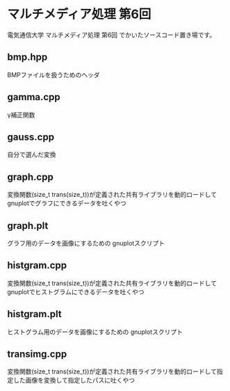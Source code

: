 # マルチメディア処理 第6回

電気通信大学 マルチメディア処理 第6回
でかいたソースコード置き場です。

## bmp.hpp

BMPファイルを扱うためのヘッダ

## gamma.cpp

γ補正関数

## gauss.cpp

自分で選んだ変換

## graph.cpp

変換関数(size_t trans(size_t))が定義された共有ライブラリを動的ロードしてgnuplotでグラフにできるデータを吐くやつ

## graph.plt

グラフ用のデータを画像にするための
gnuplotスクリプト

## histgram.cpp

変換関数(size_t trans(size_t))が定義された共有ライブラリを動的ロードしてgnuplotでヒストグラムにできるデータを吐くやつ

## histgram.plt

ヒストグラム用のデータを画像にするための
gnuplotスクリプト

## transimg.cpp

変換関数(size_t trans(size_t))が定義された共有ライブラリを動的ロードして指定した画像を変換して指定したパスに吐くやつ
